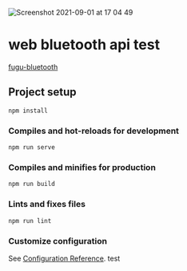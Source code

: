 ![Screenshot 2021-09-01 at 17 04 49](https://user-images.githubusercontent.com/70487054/131696794-6f880ab5-5d0a-46e8-b877-7d8b6b3b9963.png)
# web bluetooth api test

[fugu-bluetooth]( https://mariam-alexander.github.io/fugu-bluetooth/)

## Project setup
```
npm install
```

### Compiles and hot-reloads for development
```
npm run serve
```

### Compiles and minifies for production
```
npm run build
```

### Lints and fixes files
```
npm run lint
```

### Customize configuration
See [Configuration Reference](https://cli.vuejs.org/config/).
test
